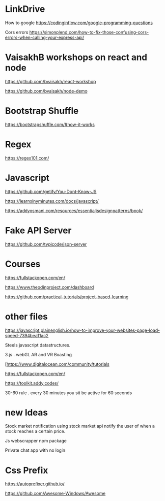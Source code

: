 # LinkDrive
How to google 
https://codinginflow.com/google-programming-questions

Cors errors
https://simonplend.com/how-to-fix-those-confusing-cors-errors-when-calling-your-express-api/



# VaisakhB workshops on react and node

https://github.com/bvaisakh/react-workshop 

https://github.com/bvaisakh/node-demo 

# Bootstrap Shuffle

https://bootstrapshuffle.com/#how-it-works

# Regex
 
https://regex101.com/

# Javascript

https://github.com/getify/You-Dont-Know-JS

https://learnxinyminutes.com/docs/javascript/

https://addyosmani.com/resources/essentialjsdesignpatterns/book/

# Fake API Server

https://github.com/typicode/json-server

# Courses

https://fullstackopen.com/en/

https://www.theodinproject.com/dashboard

https://github.com/practical-tutorials/project-based-learning

# other files
https://javascript.plainenglish.io/how-to-improve-your-websites-page-load-speed-7394bea11ac2

Steels javascript datastructures.

3.js . webGL AR and VR Boasting

[https://www.digitalocean.com/community/tutorials

https://fullstackopen.com/en/

https://toolkit.addy.codes/

30-60 rule . every 30 minutes you sit be active for 60 seconds

# new Ideas
Stock market notification
using stock market api notify the user of when a stock reaches a certain price. 

Js webscrapper npm package 

Private chat app with no login


# Css Prefix
https://autoprefixer.github.io/

https://github.com/Awesome-Windows/Awesome
